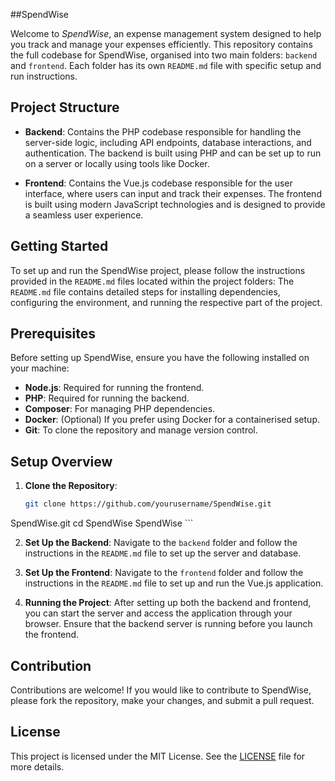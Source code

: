 ##SpendWise

Welcome to *SpendWise*, an expense management system designed to help you track and manage your expenses efficiently. This repository contains the full codebase for SpendWise, organised into two main folders: `backend` and `frontend`. Each folder has its own `README.md` file with specific setup and run instructions.


## Project Structure


- **Backend**: Contains the PHP codebase responsible for handling the server-side logic, including API endpoints, database interactions, and authentication. The backend is built using PHP and can be set up to run on a server or locally using tools like Docker.
  
- **Frontend**: Contains the Vue.js codebase responsible for the user interface, where users can input and track their expenses. The frontend is built using modern JavaScript technologies and is designed to provide a seamless user experience.

## Getting Started

To set up and run the SpendWise project, please follow the instructions provided in the `README.md` files located within the project folders:
The `README.md` file contains detailed steps for installing dependencies, configuring the environment, and running the respective part of the project.

## Prerequisites

Before setting up SpendWise, ensure you have the following installed on your machine:

- **Node.js**: Required for running the frontend.
- **PHP**: Required for running the backend.
- **Composer**: For managing PHP dependencies.
- **Docker**: (Optional) If you prefer using Docker for a containerised setup.
- **Git**: To clone the repository and manage version control.

## Setup Overview

1. **Clone the Repository**:
    ```bash
    git clone https://github.com/yourusername/SpendWise.git
SpendWise.git
    cd SpendWise
SpendWise
    ```

2. **Set Up the Backend**:
    Navigate to the `backend` folder and follow the instructions in the `README.md` file to set up the server and database.

3. **Set Up the Frontend**:
    Navigate to the `frontend` folder and follow the instructions in the `README.md` file to set up and run the Vue.js application.

4. **Running the Project**:
    After setting up both the backend and frontend, you can start the server and access the application through your browser. Ensure that the backend server is running before you launch the frontend.

## Contribution

Contributions are welcome! If you would like to contribute to SpendWise, please fork the repository, make your changes, and submit a pull request.

## License

This project is licensed under the MIT License. See the [LICENSE](LICENSE) file for more details.



